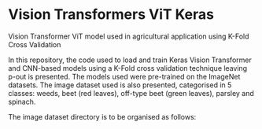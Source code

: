 # Vision Transformers ViT Keras
Vision Transformer ViT model used in agricultural application using K-Fold Cross Validation

In this repository, the code used to load and train Keras Vision Transformer and CNN-based models using a K-Fold cross validation technique leaving p-out is presented.
The models used were pre-trained on the ImageNet datasets. 
The image dataset used is also presented, categorised in 5 classes: weeds, beet (red leaves), off-type beet (green leaves), parsley and spinach.  

The image dataset directory is to be organised as follows: 
